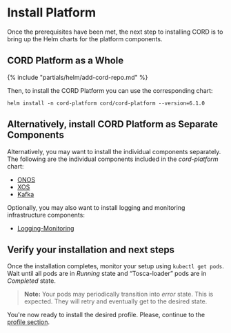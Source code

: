 # Install Platform

Once the prerequisites have been met, the next step to installing CORD is
to bring up the Helm charts for the platform components. 

## CORD Platform as a Whole

{% include "partials/helm/add-cord-repo.md" %}

Then, to install the CORD Platform you can use the corresponding chart:

```shell
helm install -n cord-platform cord/cord-platform --version=6.1.0
```

## Alternatively, install CORD Platform as Separate Components

Alternatively, you may want to install the individual components separately.
The following are the individual components included in the *cord-platform* chart:

- [ONOS](./charts/onos.md#onos-manages-fabric--voltha)
- [XOS](./charts/xos-core.md)
- [Kafka](./charts/kafka.md)

Optionally, you may also want to install logging and monitoring infrastructure components:

- [Logging-Monitoring](./charts/logging-monitoring.md)

## Verify your installation and next steps

Once the installation completes, monitor your setup using `kubectl get pods`.
Wait until all pods are in *Running* state and “Tosca-loader” pods are in *Completed* state.

>**Note:** Your pods may periodically transition into *error* state. This is expected. They will retry and eventually get to the desired state.

You're now ready to install the desired profile. Please, continue to the [profile section](profiles.md).
